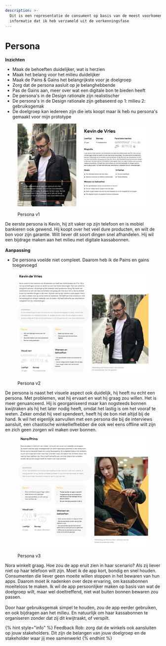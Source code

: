 ```yaml
---
description: >-
  Dit is een representatie de consument op basis van de meest voorkomende
  informatie dat ik heb verzameld uit de verkenningsfase
---
```


# Persona

**Inzichten**

* Maak de behoeften duidelijker, wat is herzien
* Maak het belang voor het milieu duidelijker
* Maak de Pains & Gains het belangrijkste voor je doelgroep
* Zorg dat de persona aasluit op je belanghebbende
* Pas de Gains aan, meer over wat een digitale bon te bieden heeft
* De persona's in de Design rationale zijn realistischer
* De persona's in de Design rationale zijn gebaseerd op 1: milieu 2: gebruiksgemak
* De doelgroep kan iedereen zijn die iets koopt maar ik heb nu persona's gemaakt voor mijn prototype



<figure><img src="../.gitbook/assets/4 (2).png" alt=""><figcaption><p>Persona v1</p></figcaption></figure>

De eerste persona is Kevin, hij zit vaker op zijn telefoon en is mobiel bankieren ook gewend. Hij koopt over het veel dure producten, en wilt de bon voor zijn garantie. Wilt liever dit soort dingen snel afhandelen. Hij wil een bijdrage maken aan het milieu met digitale kassabonnen. \
\
**Aanpassing**

* De persona voelde niet compleet. Daarom heb ik de Pains en gains toegevoegd

<figure><img src="../.gitbook/assets/5 (1).png" alt=""><figcaption><p>Persona v2</p></figcaption></figure>

De persona is naast het visuele aspect ook duidelijk, hij heeft nu echt een persona. Met problemen, wat hij ervaart en wat hij graag zou willen. Het is meer genuanceerd. Hij is georganiseerd maar kan nogsteeds bonnen kwijtraken als hij het later nodig heeft, omdat het lastig is om het vooraf te weten. Zeker omdat hij veel spendeert, heeft hij de bon niet altijd bij de hand. Ik wil het eigenlijk aanvullen met een persona die bij de interviews aansluit, een chaotische winkelliefhebber die ook wel eens offline wilt zijn en zich geen zorgen wil maken over bonnen.&#x20;



<figure><img src="../.gitbook/assets/6 (1).png" alt=""><figcaption><p>Persona v3</p></figcaption></figure>

Nora winkelt graag. Hoe zou de app eruit zien in haar scenario? Als zij liever niet op haar telefoon wilt zijn. Moet ik de app kort, bondig en snel houden. Consumenten die liever geen moeite willen stoppen in het bewaren van hun apps. Daarom moet ik nadenken over deze ervaring, om kassabonnen moeiteloos te maken. Ik wil de app persoonlijker maken op basis van wat de doelgroep wilt, maar wel doeltreffend, niet wat buiten bonnen bewaren zou passen. \
\
Door haar gebruiksgemak simpel te houden, zou de app eerder gebruiken, en ook bijdragen aan het milieu. En natuurlijk om haar kassabonnen te organiseren zonder dat zij dit kwijtraakt, of verspilt.

{% hint style="info" %}
Feedback Rob: zorg dat de winkels ook aansluiten op jouw stakeholders. Dit zijn de belangen van jouw doelgroep en de stakeholder waar jij mee samenwerkt
{% endhint %}
